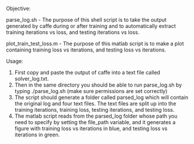 Objective:

parse_log.sh - The purpose of this shell script is to take the output generated by caffe during or after training and to automatically extract training iterations vs loss, and testing iterations vs loss. 

plot_train_test_loss.m - The purpose of this matlab script is to make a plot containing training loss vs iterations, and testing loss vs iterations.

Usage: 
1. First copy and paste the output of caffe into a text file called solver_log.txt.
2. Then in the same directory you should be able to run parse_log.sh by typing ./parse_log.sh (make sure permissions are set correctly)
3. The script should generate a folder called parsed_log which will contain the original log and four text files. The text files are split up into the training iterations, training loss, testing iterations, and testing loss.
4. The matlab script reads from the parsed_log folder whose path you need to specify by setting the file_path variable, and it generates a figure with training loss vs iterations in blue, and testing loss vs iterations in green. 
 

